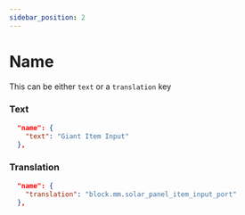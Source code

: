 ```yaml
---
sidebar_position: 2
---
```


# Name

This can be either `text` or a `translation` key

### Text
```json
  "name": {
    "text": "Giant Item Input"
  },
```

### Translation
```json
  "name": {
    "translation": "block.mm.solar_panel_item_input_port"
  },
```
